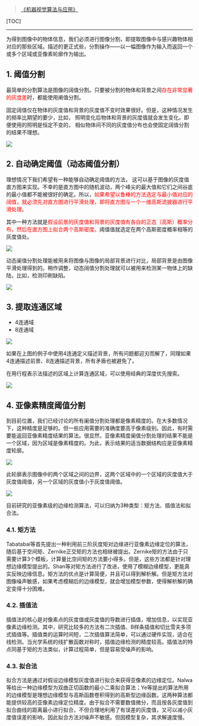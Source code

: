 <!--
+++
title       = "数字图像处理-图像分割"
description = "1. 阈值分割; 2. 自动确定阈值（动态阈值分割）; 3. 提取连通区域; 4. 亚像素精度阈值分割"
date        = "2022-01-03"
tags        = ["算法"]
categories  = ["7-理论知识","73-机器视觉"]
series      = []
keywords    = []
weight      = 5
toc         = true
draft       = false
+++ -->

> [《机器视觉算法与应用》]()

[TOC]

---

为得到图像中的物体信息，我们必须进行图像分割，即提取图像中与感兴趣物体相对应的那些区域。描述的更正式些，分割操作——以一幅图像作为输入而返回一个或多个区域或亚像素轮廓作为输出。

## 1. 阈值分割

最简单的分割算法是图像的阔值分割。只要被分割的物体和背景之间<font color=#FF0000>存在非常显著的灰度差</font>时，都能使用阐值分割。

固定阔值仅在物体的灰度值和背景的灰度值不变时效果很好。但是，这种情况发生的频率比期望的要少，比如， 照明变化后物体和背景的灰度值就会发生变化。即便使用的照明是恒定不变的， 相似物体间不同的灰度值分布也会使固定阔值分割的结果不理想。

![](https://img2020.cnblogs.com/blog/2039866/202006/2039866-20200615141751012-2115553241.jpg) <!-- 数字图像处理-图像分割/数字图像处理-图像分割0.jpg -->

## 2. 自动确定阈值（动态阈值分割）

理想情况下我们希望有一种能够自动确定阈值的方法， 这可以基于图像的灰度值直方图来实现。不幸的是直方图中的随机波动，两个峰尖的最大值和它们之间谷底的最小值都不能被很好的确定。所以，<font color=#FF0000>如果希望以鲁棒的方法选定与最小值对应的阔值，就必须先对直方图进行平滑处理，即将直方图与一个一维高斯滤披器进行平滑处理。</font>

其中一种方法就是<font color=#FF0000>假设前景的灰度值和背景的灰度值有各自的正态（高斯）概率分布，然后在直方图上拟合两个高斯密度。</font>阈值值就选定在两个高斯密度概率相等的灰度值处。

![](https://img2020.cnblogs.com/blog/2039866/202006/2039866-20200615141751497-699866026.jpg) <!-- 数字图像处理-图像分割/数字图像处理-图像分割1.jpg -->

动态阑值分割处理能被用来将图像与图像的局部背景进行对比，局部背景是由图像平滑处理得到的。稍作调整，动态阔值分割处理就可以被用来检测某一物体上的缺陆，比如，检测印刷缺陷。

![](https://img2020.cnblogs.com/blog/2039866/202006/2039866-20200615141751741-343253300.jpg) <!-- 数字图像处理-图像分割/数字图像处理-图像分割2.jpg -->

## 3. 提取连通区域

* 4连通域
* 8连通域

![](https://img2020.cnblogs.com/blog/2039866/202006/2039866-20200615141751938-471146889.jpg) <!-- 数字图像处理-图像分割/数字图像处理-图像分割3.jpg -->

如果在上图的例子中使用4连通定义描述背景，所有问题都迎刃而解了，同理如果4连通描述前景、8连通描述背景，所有矛盾也被避免了。

在用行程表示法描述的区域上计算连通区域，可以使用经典的深度优先搜索。

![](https://img2020.cnblogs.com/blog/2039866/202006/2039866-20200615141752132-1871659142.jpg) <!-- 数字图像处理-图像分割/数字图像处理-图像分割4.jpg -->

## 4. 亚像素精度阈值分割

到目前位置，我们已经讨论的所有阑值分割处理都是像素精度的。在大多数情况下，这种精度是足够的。但一些应用需要的准确度要高于像素级别。因此，有时需要能返回亚像素精度结果的算法。很显然，亚像素精度阑值分割处理的结果不能是一个区域，因为区域是像素精度的。为此，表示结果的适当数据结构应是亚像素精度轮廓。

![](https://img2020.cnblogs.com/blog/2039866/202006/2039866-20200615141752376-772384420.jpg) <!-- 数字图像处理-图像分割/数字图像处理-图像分割6.jpg -->

此轮廓表示图像中的两个区域之间的边界，这两个区域中的一个区域的灰度值大于灰度值阈值，另一个区域的灰度值小于灰度值阈值。

![](https://img2020.cnblogs.com/blog/2039866/202006/2039866-20200615141752566-366826631.jpg) <!-- 数字图像处理-图像分割/数字图像处理-图像分割5.jpg -->

目前研究的亚像素级的边缘检测算法，可以归纳为3种类型：矩方法、插值法和拟合法。

### 4.1. 矩方法

Tabatabai等首先提出一种利用前三阶灰度矩对边缘进行亚像素边缘定位的算法，随后基于空间矩、Zernike正交矩的方法也相继被提出。Zernike矩的方法由于只需要计算3个模板，计算量比空间矩的方法要小得多。但是，这些方法都是针对理想边缘模型提出的。Shan等对矩方法进行了改进，使用了模糊边缘模型，更能真实反映边缘信息。矩方法的优点是计算简便，并且可以得到解析解。但是矩方法对图像噪声敏感，如果考虑模糊后的边缘模型，就会增加模型参数，使得解析解的确定变得十分困难。

### 4.2. 插值法

插值法的核心是对像素点的灰度值或灰度值的导数进行插值，增加信息，以实现亚像素边缘检测。其中，研究比较多的方法有二次插值、B样条插值和切比雪夫多项式插值等。插值类的运算时间短，二次插值算法简单，可以通过硬件实现，适合在线检测。当光学系统的线扩散函数对称时，插值边缘检测的精度较高。插值法的特点同基于矩的方法类似，计算过程简单，但是容易受噪声的影响。

### 4.3. 拟合法

拟合方法是通过对假设边缘模型灰度值进行拟合来获得亚像素的边缘定位。Nalwa等给出一种边缘模型为双曲正切函数的最小二乘拟合算法；Ye等提出的算法所用的边缘模型是理想边缘模型与高斯函数卷积得到的高斯型边缘函数。这两种算法都能提供较高的亚像素边缘定位精度。由于拟合不需要数值微分，而且按各灰度值到拟合曲线的距离最小进行拟合，不但合理地利用了有误差的灰度值，又可以减小灰度值误差的影响，因此拟合方法对噪声不敏感。但因模型复杂，其求解速度慢。
